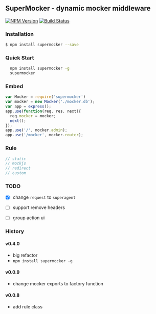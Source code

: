 ## SuperMocker - dynamic mocker middleware

[![NPM Version](https://img.shields.io/npm/v/supermocker.svg?style=flat)](https://www.npmjs.org/package/supermocker)
[![Build Status](https://img.shields.io/travis/atian25/supermocker.svg?style=flat)](https://travis-ci.org/atian25/supermocker)

### Installation

```bash
$ npm install supermocker --save
```

### Quick Start

```bash
  npm install supermocker -g
  supermocker
```

### Embed
```js
var Mocker = require('supermocker')
var mocker = new Mocker('./mocker.db');
var app = express();
app.use(function(req, res, next){
  req.mocker = mocker;
  next();
});
app.use('/', mocker.admin);
app.use('/mocker', mocker.router);

```

### Rule
```js
// static
// mockjs
// redirect
// custom
```


### TODO
- [x] change `request` to `superagent`
- [ ] support remove headers
- [ ] group action ui


### History
#### v0.4.0
  - big refactor
  - `npm install supermocker -g`

#### v0.0.9
  - change mocker exports to factory function

#### v0.0.8
  - add rule class